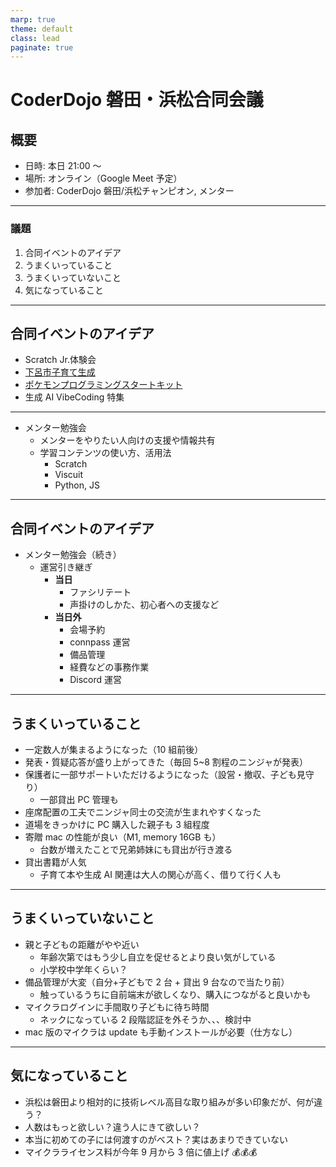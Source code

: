 ```yaml
---
marp: true
theme: default
class: lead
paginate: true
---
```


# CoderDojo 磐田・浜松合同会議

## 概要

- 日時: 本日 21:00 ～
- 場所: オンライン（Google Meet 予定）
- 参加者: CoderDojo 磐田/浜松チャンピオン, メンター

---

### 議題

1. 合同イベントのアイデア
1. うまくいっていること
1. うまくいっていないこと
1. 気になっていること

---

## 合同イベントのアイデア

- Scratch Jr.体験会
- [下呂市子育て生成](https://www.city.gero.lg.jp/soshiki/48/34129.html)
- [ポケモンプログラミングスタートキット](https://startkit.pokemon-foundation.or.jp/)
- 生成 AI VibeCoding 特集

---

- メンター勉強会
  - メンターをやりたい人向けの支援や情報共有
  - 学習コンテンツの使い方、活用法
    - Scratch
    - Viscuit
    - Python, JS

---

## 合同イベントのアイデア

- メンター勉強会（続き）
  - 運営引き継ぎ
    - **当日**
      - ファシリテート
      - 声掛けのしかた、初心者への支援など
    - **当日外**
      - 会場予約
      - connpass 運営
      - 備品管理
      - 経費などの事務作業
      - Discord 運営

---

## うまくいっていること

- 一定数人が集まるようになった（10 組前後）
- 発表・質疑応答が盛り上がってきた（毎回 5~8 割程のニンジャが発表）
- 保護者に一部サポートいただけるようになった（設営・撤収、子ども見守り）
  - 一部貸出 PC 管理も
- 座席配置の工夫でニンジャ同士の交流が生まれやすくなった
- 道場をきっかけに PC 購入した親子も 3 組程度
- 寄贈 mac の性能が良い（M1, memory 16GB も）
  - 台数が増えたことで兄弟姉妹にも貸出が行き渡る
- 貸出書籍が人気
  - 子育て本や生成 AI 関連は大人の関心が高く、借りて行く人も

---

## うまくいっていないこと

- 親と子どもの距離がやや近い
  - 年齢次第ではもう少し自立を促せるとより良い気がしている
  - 小学校中学年くらい？
- 備品管理が大変（自分+子どもで 2 台 + 貸出 9 台なので当たり前）
  - 触っているうちに自前端末が欲しくなり、購入につながると良いかも
- マイクラログインに手間取り子どもに待ち時間
  - ネックになっている 2 段階認証を外そうか、、、検討中
- mac 版のマイクラは update も手動インストールが必要（仕方なし）

---

## 気になっていること

- 浜松は磐田より相対的に技術レベル高目な取り組みが多い印象だが、何が違う？
- 人数はもっと欲しい？違う人にきて欲しい？
- 本当に初めての子には何渡すのがベスト？実はあまりできていない
- マイクラライセンス料が今年 9 月から 3 倍に値上げ 💰💰💰
